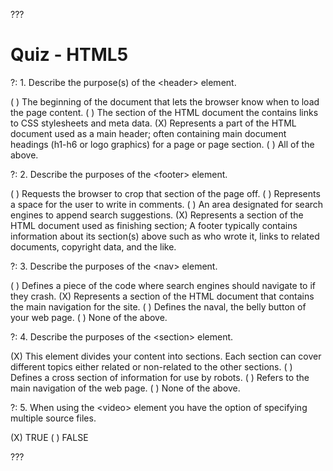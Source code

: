 

???

# Quiz - HTML5

?: 1. Describe the purpose(s) of the &lt;header&gt; element.

( ) The beginning of the document that lets the browser know when to load the page content.
( ) The section of the HTML document the contains links to CSS stylesheets and meta data.
(X) Represents a part of the HTML document used as a main header; often containing main document headings (h1-h6 or logo graphics) for a page or page section.
( ) All of the above.

?: 2. Describe the purposes of the &lt;footer&gt; element.

( ) Requests the browser to crop that section of the page off.
( ) Represents a space for the user to write in comments.
( ) An area designated for search engines to append search suggestions.
(X) Represents a section of the HTML document used as finishing section; A footer typically contains information about its section(s) above such as who wrote it, links to related documents, copyright data, and the like. 

?: 3. Describe the purposes of the &lt;nav&gt; element.

( ) Defines a piece of the code where search engines should navigate to if they crash.
(X) Represents a section of the HTML document that contains the main navigation for the site.
( ) Defines the naval, the belly button of your web page.
( ) None of the above.

?: 4. Describe the purposes of the &lt;section&gt; element.

(X) This element divides your content into sections. Each section can cover different topics either related or non-related to the other sections.
( ) Defines a cross section of information for use by robots.
( ) Refers to the main navigation of the web page.
( ) None of the above.

?: 5. When using the &lt;video&gt; element you have the option of specifying multiple source files.

(X) TRUE
( ) FALSE

???